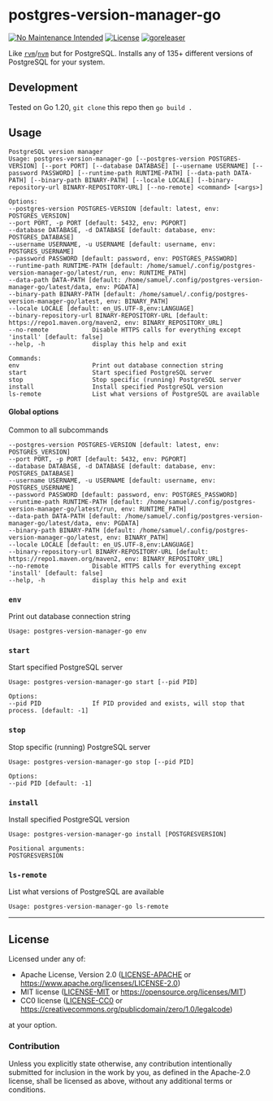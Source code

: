 postgres-version-manager-go
===========================
[![No Maintenance Intended](http://unmaintained.tech/badge.svg)](http://unmaintained.tech)
[![License](https://img.shields.io/badge/license-Apache--2.0%20OR%20MIT%20OR%20CC0-blue.svg)](https://opensource.org/licenses/Apache-2.0)
[![goreleaser](https://github.com/offscale/postgres-version-manager-go/actions/workflows/release.yml/badge.svg)](https://github.com/offscale/postgres-version-manager-go/actions/workflows/release.yml)

Like [`rvm`](https://rvm.io)/[`nvm`](https://github.com/nvm-sh/nvm) but for PostgreSQL. Installs any of 135+ different versions of PostgreSQL for your system.

## Development

Tested on Go 1.20, `git clone` this repo then `go build .`

## Usage

    PostgreSQL version manager
    Usage: postgres-version-manager-go [--postgres-version POSTGRES-VERSION] [--port PORT] [--database DATABASE] [--username USERNAME] [--password PASSWORD] [--runtime-path RUNTIME-PATH] [--data-path DATA-PATH] [--binary-path BINARY-PATH] [--locale LOCALE] [--binary-repository-url BINARY-REPOSITORY-URL] [--no-remote] <command> [<args>]
    
    Options:
    --postgres-version POSTGRES-VERSION [default: latest, env: POSTGRES_VERSION]
    --port PORT, -p PORT [default: 5432, env: PGPORT]
    --database DATABASE, -d DATABASE [default: database, env: POSTGRES_DATABASE]
    --username USERNAME, -u USERNAME [default: username, env: POSTGRES_USERNAME]
    --password PASSWORD [default: password, env: POSTGRES_PASSWORD]
    --runtime-path RUNTIME-PATH [default: /home/samuel/.config/postgres-version-manager-go/latest/run, env: RUNTIME_PATH]
    --data-path DATA-PATH [default: /home/samuel/.config/postgres-version-manager-go/latest/data, env: PGDATA]
    --binary-path BINARY-PATH [default: /home/samuel/.config/postgres-version-manager-go/latest, env: BINARY_PATH]
    --locale LOCALE [default: en_US.UTF-8,env:LANGUAGE]
    --binary-repository-url BINARY-REPOSITORY-URL [default: https://repo1.maven.org/maven2, env: BINARY_REPOSITORY_URL]
    --no-remote            Disable HTTPS calls for everything except 'install' [default: false]
    --help, -h             display this help and exit
    
    Commands:
    env                    Print out database connection string
    start                  Start specified PostgreSQL server
    stop                   Stop specific (running) PostgreSQL server
    install                Install specified PostgreSQL version
    ls-remote              List what versions of PostgreSQL are available

#### Global options

Common to all subcommands

    --postgres-version POSTGRES-VERSION [default: latest, env: POSTGRES_VERSION]
    --port PORT, -p PORT [default: 5432, env: PGPORT]
    --database DATABASE, -d DATABASE [default: database, env: POSTGRES_DATABASE]
    --username USERNAME, -u USERNAME [default: username, env: POSTGRES_USERNAME]
    --password PASSWORD [default: password, env: POSTGRES_PASSWORD]
    --runtime-path RUNTIME-PATH [default: /home/samuel/.config/postgres-version-manager-go/latest/run, env: RUNTIME_PATH]
    --data-path DATA-PATH [default: /home/samuel/.config/postgres-version-manager-go/latest/data, env: PGDATA]
    --binary-path BINARY-PATH [default: /home/samuel/.config/postgres-version-manager-go/latest, env: BINARY_PATH]
    --locale LOCALE [default: en_US.UTF-8,env:LANGUAGE]
    --binary-repository-url BINARY-REPOSITORY-URL [default: https://repo1.maven.org/maven2, env: BINARY_REPOSITORY_URL]
    --no-remote            Disable HTTPS calls for everything except 'install' [default: false]
    --help, -h             display this help and exit

### `env`

Print out database connection string

    Usage: postgres-version-manager-go env

### `start`

Start specified PostgreSQL server

    Usage: postgres-version-manager-go start [--pid PID]
    
    Options:
    --pid PID              If PID provided and exists, will stop that process. [default: -1]

### `stop`

Stop specific (running) PostgreSQL server

    Usage: postgres-version-manager-go stop [--pid PID]
    
    Options:
    --pid PID [default: -1]

### `install`

Install specified PostgreSQL version

    Usage: postgres-version-manager-go install [POSTGRESVERSION]
    
    Positional arguments:
    POSTGRESVERSION

### `ls-remote`

List what versions of PostgreSQL are available

    Usage: postgres-version-manager-go ls-remote

---    

## License

Licensed under any of:

- Apache License, Version 2.0 ([LICENSE-APACHE](LICENSE-APACHE) or <https://www.apache.org/licenses/LICENSE-2.0>)
- MIT license ([LICENSE-MIT](LICENSE-MIT) or <https://opensource.org/licenses/MIT>)
- CC0 license ([LICENSE-CC0](LICENSE-CC0) or <https://creativecommons.org/publicdomain/zero/1.0/legalcode>)

at your option.

### Contribution

Unless you explicitly state otherwise, any contribution intentionally submitted
for inclusion in the work by you, as defined in the Apache-2.0 license, shall be
licensed as above, without any additional terms or conditions.
